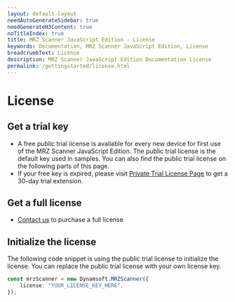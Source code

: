 ```yaml
---
layout: default-layout
needAutoGenerateSidebar: true
needGenerateH3Content: true
noTitleIndex: true
title: MRZ Scanner JavaScript Edition - License
keywords: Documentation, MRZ Scanner JavaScript Edition, License
breadcrumbText: License
description: MRZ Scanner JavaScript Edition Documentation License
permalink: /gettingstarted/license.html
---
```


# License

## Get a trial key

- A free public trial license is available for every new device for first use of the MRZ Scanner JavaScript Edition. The public trial license is the default key used in samples. You can also find the public trial license on the following parts of this page.
- If your free key is expired, please visit <a href="https://www.dynamsoft.com/customer/license/trialLicense?product=mwc&source=docs" target="_blank">Private Trial License Page</a> to get a 30-day trial extension.

## Get a full license

- [Contact us](https://www.dynamsoft.com/company/contact/) to purchase a full license

## Initialize the license

The following code snippet is using the public trial license to initialize the license. You can replace the public trial license with your own license key.

```ts
const mrzScanner = new Dynamsoft.MRZScanner({
    license: "YOUR_LICENSE_KEY_HERE",
});
```